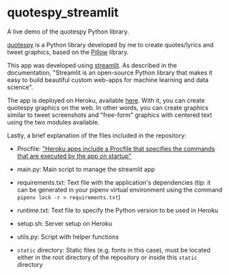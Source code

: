 # quotespy_streamlit

A live demo of the quotespy Python library.

[quotespy](https://pypi.org/project/quotespy/) is a Python library developed by me to create quotes/lyrics and tweet graphics, based on the [Pillow](https://pypi.org/project/Pillow/) library.

This app was developed using [streamlit](https://docs.streamlit.io/en/stable/). As described in the documentation, "Streamlit is an open-source Python library that makes it easy to build beautiful custom web-apps for machine learning and data science".

The app is deployed on Heroku, available [here](https://quotespy-streamlit.herokuapp.com/). With it, you can create quotespy graphics on the web. In other words, you can create graphics similar to tweet screenshots and "free-form" graphics with centered text using the two modules available.

Lastly, a brief explanation of the files included in the repository:

* Procfile: ["Heroku apps include a Procfile that specifies the commands that are executed by the app on startup"](https://devcenter.heroku.com/articles/procfile)

* main.py: Main script to manage the streamlit app

* requirements.txt: Text file with the application's dependencies (tip: it can be generated in your pipenv virtual environment using the command `pipenv lock -r > requirements.txt`)

* runtime.txt: Text file to specify the Python version to be used in Heroku

* setup.sh: Server setup on Heroku

* utils.py: Script with helper functions

* `static` directory: Static files (e.g. fonts in this case), must be located either in the root directory of the repository or inside this `static` directory